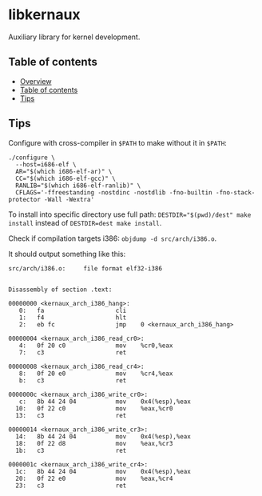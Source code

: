libkernaux
==========

Auxiliary library for kernel development.



Table of contents
-----------------

* [Overview](#libkernaux)
* [Table of contents](#table-of-contents)
* [Tips](#tips)



Tips
----

Configure with cross-compiler in `$PATH` to make without it in `$PATH`:

```
./configure \
  --host=i686-elf \
  AR="$(which i686-elf-ar)" \
  CC="$(which i686-elf-gcc)" \
  RANLIB="$(which i686-elf-ranlib)" \
  CFLAGS='-ffreestanding -nostdinc -nostdlib -fno-builtin -fno-stack-protector -Wall -Wextra'
```

To install into specific directory use full path:
`DESTDIR="$(pwd)/dest" make install` instead of `DESTDIR=dest make install`.

Check if compilation targets i386: `objdump -d src/arch/i386.o`.

It should output something like this:

```
src/arch/i386.o:     file format elf32-i386


Disassembly of section .text:

00000000 <kernaux_arch_i386_hang>:
   0:   fa                    cli
   1:   f4                    hlt
   2:   eb fc                 jmp    0 <kernaux_arch_i386_hang>

00000004 <kernaux_arch_i386_read_cr0>:
   4:   0f 20 c0              mov    %cr0,%eax
   7:   c3                    ret

00000008 <kernaux_arch_i386_read_cr4>:
   8:   0f 20 e0              mov    %cr4,%eax
   b:   c3                    ret

0000000c <kernaux_arch_i386_write_cr0>:
   c:   8b 44 24 04           mov    0x4(%esp),%eax
  10:   0f 22 c0              mov    %eax,%cr0
  13:   c3                    ret

00000014 <kernaux_arch_i386_write_cr3>:
  14:   8b 44 24 04           mov    0x4(%esp),%eax
  18:   0f 22 d8              mov    %eax,%cr3
  1b:   c3                    ret

0000001c <kernaux_arch_i386_write_cr4>:
  1c:   8b 44 24 04           mov    0x4(%esp),%eax
  20:   0f 22 e0              mov    %eax,%cr4
  23:   c3                    ret
```

